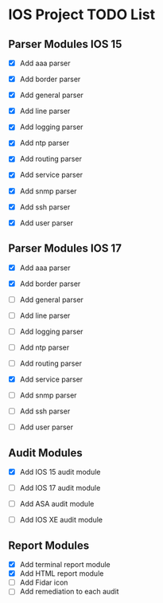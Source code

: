 # IOS Project TODO List

## Parser Modules IOS 15
- [x] Add aaa parser
- [x] Add border parser
- [x] Add general parser
- [x] Add line parser
- [x] Add logging parser
- [x] Add ntp parser
- [x] Add routing parser
- [x] Add service parser
- [x] Add snmp parser
- [x] Add ssh parser
- [x] Add user parser


## Parser Modules IOS 17
- [x] Add aaa parser
- [x] Add border parser
- [ ] Add general parser
- [ ] Add line parser
- [ ] Add logging parser
- [ ] Add ntp parser
- [ ] Add routing parser
- [x] Add service parser
- [ ] Add snmp parser
- [ ] Add ssh parser
- [ ] Add user parser


## Audit Modules
- [x] Add IOS 15 audit module
- [ ] Add IOS 17 audit module
- [ ] Add ASA audit module
- [ ] Add IOS XE audit module


## Report Modules
- [x] Add terminal report module
- [x] Add HTML report module
- [ ] Add Fidar icon
- [ ] Add remediation to each audit